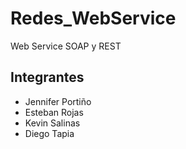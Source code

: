 # Redes_WebService

Web Service SOAP y REST

## Integrantes
+ Jennifer Portiño
+ Esteban Rojas
+ Kevin Salinas
+ Diego Tapia
